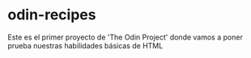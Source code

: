 # odin-recipes

Este es el primer proyecto de 'The Odin Project' donde vamos a poner prueba nuestras habilidades básicas de HTML
